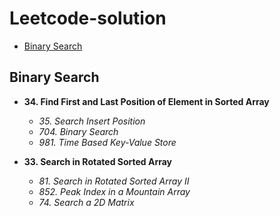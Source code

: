 # Leetcode-solution
* [Binary Search](#BinarySearch)

## <a name="BinarySearch"> Binary Search </a>

* **34. Find First and Last Position of Element in Sorted Array**
    * *35. Search Insert Position*
    * *704. Binary Search*
    * *981. Time Based Key-Value Store*

* **33. Search in Rotated Sorted Array**
    * *81. Search in Rotated Sorted Array II*
    * *852. Peak Index in a Mountain Array*
    * *74. Search a 2D Matrix*
